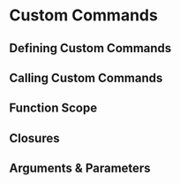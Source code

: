 # Custom Commands

## Defining Custom Commands

## Calling Custom Commands

## Function Scope

## Closures

## Arguments & Parameters
